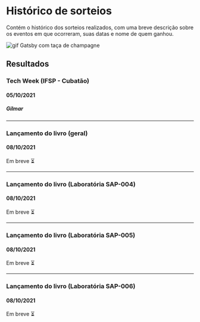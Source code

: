 # Histórico de sorteios
Contém o histórico dos sorteios realizados, com uma breve descrição sobre os eventos em que ocorreram, suas datas e nome de quem ganhou.

![gif Gatsby com taça de champagne](./images/congrats.gif)

## Resultados

### Tech Week (IFSP - Cubatão)
#### 05/10/2021
##### Gilmar

---

### Lançamento do livro (geral)
#### 08/10/2021
Em breve ⏳

---

### Lançamento do livro (Laboratória SAP-004)
#### 08/10/2021
Em breve ⏳

---

### Lançamento do livro (Laboratória SAP-005)
#### 08/10/2021
Em breve ⏳

---

### Lançamento do livro (Laboratória SAP-006)
#### 08/10/2021
Em breve ⏳
